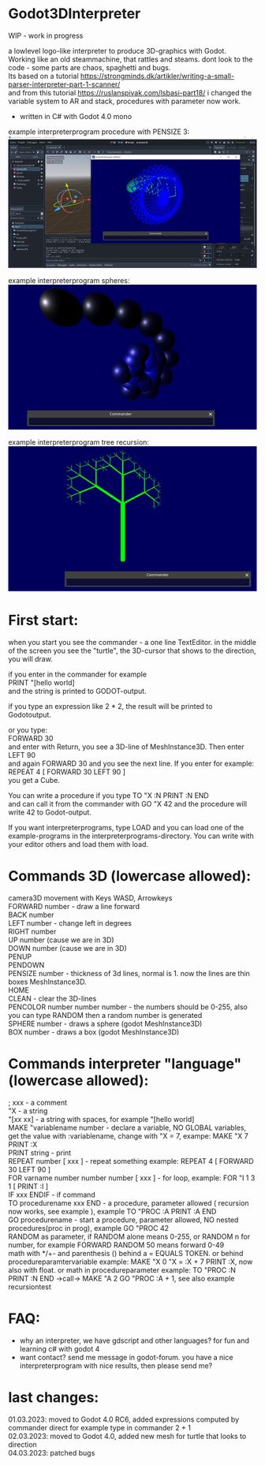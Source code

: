 # Godot3DInterpreter

WIP - work in progress

a lowlevel logo-like interpreter to produce 3D-graphics with Godot.    
Working like an old steammachine, that rattles and steams. dont look to the code - some parts are chaos, spaghetti and bugs.         
Its based on a tutorial https://strongminds.dk/artikler/writing-a-small-parser-interpreter-part-1-scanner/   
and from this tutorial https://ruslanspivak.com/lsbasi-part18/ i changed the variable system to AR and stack, procedures with parameter now work.     

- written in C# with Godot 4.0 mono 

example interpreterprogram procedure with PENSIZE 3:    
![Pic1](Godot3DInterpreter/pics/firstpic.JPG)

   
example interpreterprogram spheres:    
![Pic2](Godot3DInterpreter/pics/spheres.JPG)
    
     
example interpreterprogram tree recursion:    
![Pic3](Godot3DInterpreter/pics/tree.JPG)


    
# First start:    
when you start you see the commander - a one line TextEditor. in the middle of the screen you see the "turtle", the 3D-cursor that shows to the direction, you will draw.   

if you enter in the commander for example   
PRINT "[hello world]    
and the string is printed to GODOT-output.    

if you type an expression like 2 * 2, the result will be printed to Godotoutput.

or you type:    
FORWARD 30    
and enter with Return, you see a 3D-line of MeshInstance3D. Then enter   
LEFT 90   
and again FORWARD 30 and you see the next line. If you enter for example:   
REPEAT 4 [ FORWARD 30 LEFT 90 ]   
you get a Cube.   

You can write a procedure if you type TO "X :N   PRINT :N   END    
and can call it from the commander with GO "X 42
and the procedure will write 42 to Godot-output.

If you want interpreterprograms, type LOAD and you can load one of the example-programs in the interpreterprograms-directory. You can write with your editor others and load them with load.   
     
    
   
# Commands 3D (lowercase allowed):   
camera3D movement with Keys WASD, Arrowkeys   
FORWARD number - draw a line forward    
BACK number   
LEFT number - change left in degrees   
RIGHT number   
UP number (cause we are in 3D)   
DOWN number (cause we are in 3D)   
PENUP    
PENDOWN    
PENSIZE number - thickness of 3d lines, normal is 1. now the lines are thin boxes MeshInstance3D.    
HOME   
CLEAN - clear the 3D-lines   
PENCOLOR number number number - the numbers should be 0-255, also you can type RANDOM then a random number is generated    
SPHERE number - draws a sphere (godot MeshInstance3D)   
BOX number - draws a box (godot MeshInstance3D)

   
# Commands interpreter "language" (lowercase allowed):   
; xxx - a comment   
"X - a string   
"[xx xx] - a string with spaces, for example "[hello world]   
MAKE "variablename number - declare a variable, NO GLOBAL variables, get the value with :variablename, change with "X = 7, exampe: MAKE "X 7    PRINT :X   
PRINT string - print   
REPEAT number [ xxx ] - repeat something example: REPEAT 4 [ FORWARD 30 LEFT 90 ]   
FOR varname number number number [ xxx ] - for loop, example: FOR "I 1 3 1 [ PRINT :I ]   
IF xxx ENDIF - if command   
TO procedurename xxx END - a procedure, parameter allowed ( recursion now works, see example ), example TO "PROC :A PRINT :A END    
GO procedurename - start a procedure, parameter allowed, NO nested procedures(proc in prog), example GO "PROC 42     
RANDOM as parameter, if RANDOM alone means 0-255, or RANDOM n for number, for example FORWARD RANDOM 50 means forward 0-49   
math with */+- and parenthesis () behind a = EQUALS TOKEN. or behind procedureparamtervariable example: MAKE "X 0  "X = :X + 7  PRINT :X, now also with float. or math in procedureparameter example: TO "PROC :N   PRINT :N   END ->call-> MAKE "A 2   GO "PROC :A + 1, see also example recursiontest           
      
         
         
# FAQ:   
- why an interpreter, we have gdscript and other languages? for fun and learning c# with godot 4     
- want contact? send me message in godot-forum. you have a nice interpreterprogram with nice results, then please send me?     
  
    
# last changes:       
  01.03.2023: moved to Godot 4.0 RC6, added expressions computed by commander direct for example type in commander 2 + 1   
  02.03.2023: moved to Godot 4.0, added new mesh for turtle that looks to direction    
  04.03.2023: patched bugs    
  
  
